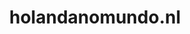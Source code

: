 ---
layout: post
title: "holandanomundo.nl"
internal_url: "/dutchgov/holandanomundo.nl.html"
subdomains_count: 2
all_subdomains_count: 14
urls_count: 2
ssl_rank: 0
http_rank: 70
url_link: /data/holandanomundo.nl/urls.txt
all_subdomains_link: /data/holandanomundo.nl/all_subdomains.txt
subdomains_link: /data/holandanomundo.nl/subdomains.txt
categories: dutchgov
---